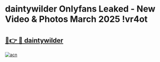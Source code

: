 # daintywilder Onlyfans Leaked - New Video & Photos March 2025 !vr4ot

# <h2><a href="https://sp3cv6.iuczelnia.edu.pl?title=daintywilder&ref=vr4ot">🔗👉 🔴 daintywilder</a></h2>

[![acn](https://github.com/user-attachments/assets/0f9c940e-d8b0-45ae-aac7-cd30a18b3e1c)](https://sp3cv6.iuczelnia.edu.pl?title=daintywilder&ref=vr4ot)


